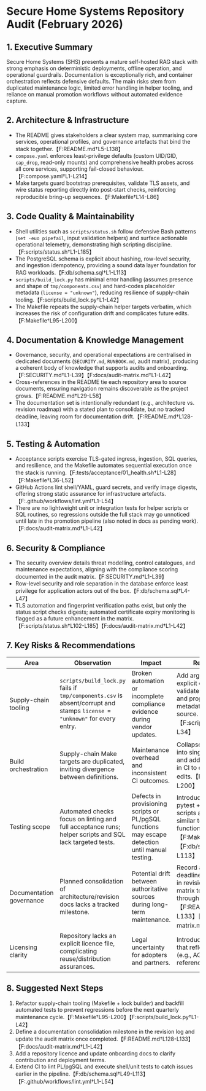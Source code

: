 # Secure Home Systems Repository Audit (February 2026)

## 1. Executive Summary
Secure Home Systems (SHS) presents a mature self-hosted RAG stack with strong emphasis on deterministic deployments, offline operation, and operational guardrails. Documentation is exceptionally rich, and container orchestration reflects defensive defaults. The main risks stem from duplicated maintenance logic, limited error handling in helper tooling, and reliance on manual promotion workflows without automated evidence capture.

## 2. Architecture & Infrastructure
- The README gives stakeholders a clear system map, summarising core services, operational profiles, and governance artefacts that bind the stack together.【F:README.md†L5-L138】
- `compose.yaml` enforces least-privilege defaults (custom UID/GID, `cap_drop`, read-only mounts) and comprehensive health probes across all core services, supporting fail-closed behaviour.【F:compose.yaml†L1-L214】
- Make targets guard bootstrap prerequisites, validate TLS assets, and wire status reporting directly into post-start checks, reinforcing reproducible bring-up sequences.【F:Makefile†L14-L86】

## 3. Code Quality & Maintainability
- Shell utilities such as `scripts/status.sh` follow defensive Bash patterns (`set -euo pipefail`, input validation helpers) and surface actionable operational telemetry, demonstrating high scripting discipline.【F:scripts/status.sh†L1-L185】
- The PostgreSQL schema is explicit about hashing, row-level security, and ingestion idempotency, providing a sound data layer foundation for RAG workloads.【F:db/schema.sql†L1-L113】
- `scripts/build_lock.py` has minimal error handling (assumes presence and shape of `tmp/components.csv`) and hard-codes placeholder metadata (`license = "unknown"`), reducing resilience of supply-chain tooling.【F:scripts/build_lock.py†L1-L42】
- The Makefile repeats the supply-chain helper targets verbatim, which increases the risk of configuration drift and complicates future edits.【F:Makefile†L95-L200】

## 4. Documentation & Knowledge Management
- Governance, security, and operational expectations are centralised in dedicated documents (`SECURITY.md`, `RUNBOOK.md`, audit matrix), producing a coherent body of knowledge that supports audits and onboarding.【F:SECURITY.md†L1-L39】【F:docs/audit-matrix.md†L1-L42】
- Cross-references in the README tie each repository area to source documents, ensuring navigation remains discoverable as the project grows.【F:README.md†L29-L58】
- The documentation set is intentionally redundant (e.g., architecture vs. revision roadmap) with a stated plan to consolidate, but no tracked deadline, leaving room for documentation drift.【F:README.md†L128-L133】

## 5. Testing & Automation
- Acceptance scripts exercise TLS-gated ingress, ingestion, SQL queries, and resilience, and the Makefile automates sequential execution once the stack is running.【F:tests/acceptance/01_health.sh†L1-L28】【F:Makefile†L36-L52】
- GitHub Actions lint shell/YAML, guard secrets, and verify image digests, offering strong static assurance for infrastructure artefacts.【F:.github/workflows/lint.yml†L1-L54】
- There are no lightweight unit or integration tests for helper scripts or SQL routines, so regressions outside the full stack may go unnoticed until late in the promotion pipeline (also noted in docs as pending work).【F:docs/audit-matrix.md†L1-L42】

## 6. Security & Compliance
- The security overview details threat modelling, control catalogues, and maintenance expectations, aligning with the compliance scoring documented in the audit matrix.【F:SECURITY.md†L1-L39】
- Row-level security and role separation in the database enforce least privilege for application actors out of the box.【F:db/schema.sql†L4-L47】
- TLS automation and fingerprint verification paths exist, but only the status script checks digests; automated certificate expiry monitoring is flagged as a future enhancement in the matrix.【F:scripts/status.sh†L102-L185】【F:docs/audit-matrix.md†L1-L42】

## 7. Key Risks & Recommendations
| Area | Observation | Impact | Recommendation |
| --- | --- | --- | --- |
| Supply-chain tooling | `scripts/build_lock.py` fails if `tmp/components.csv` is absent/corrupt and stamps `license = "unknown"` for every entry. | Broken automation or incomplete compliance evidence during vendor updates. | Add argument parsing with explicit error messages, validate required columns, and propagate licence metadata from the CSV source.【F:scripts/build_lock.py†L6-L34】 |
| Build orchestration | Supply-chain Make targets are duplicated, inviting divergence between definitions. | Maintenance overhead and inconsistent CI outcomes. | Collapse duplicated blocks into single target definitions and add regression coverage in CI to detect accidental edits.【F:Makefile†L95-L200】 |
| Testing scope | Automated checks focus on linting and full acceptance runs; helper scripts and SQL lack targeted tests. | Defects in provisioning scripts or PL/pgSQL functions may escape detection until manual testing. | Introduce unit tests (e.g., pytest + shellspec) for scripts and use `pg_prove` or similar to validate database functions offline.【F:Makefile†L36-L52】【F:db/schema.sql†L49-L113】 |
| Documentation governance | Planned consolidation of architecture/revision docs lacks a tracked milestone. | Potential drift between authoritative sources during long-term maintenance. | Record an explicit deadline/responsible owner in revision logs or the audit matrix to ensure follow-through.【F:README.md†L128-L133】【F:docs/audit-matrix.md†L1-L42】 |
| Licensing clarity | Repository lacks an explicit licence file, complicating reuse/distribution assurances. | Legal uncertainty for adopters and partners. | Introduce a top-level `LICENSE` that reflects intended usage (e.g., AGPL, Apache 2.0) and reference it in the README. |

## 8. Suggested Next Steps
1. Refactor supply-chain tooling (Makefile + lock builder) and backfill automated tests to prevent regressions before the next quarterly maintenance cycle.【F:Makefile†L95-L200】【F:scripts/build_lock.py†L1-L42】
2. Define a documentation consolidation milestone in the revision log and update the audit matrix once completed.【F:README.md†L128-L133】【F:docs/audit-matrix.md†L1-L42】
3. Add a repository licence and update onboarding docs to clarify contribution and deployment terms.
4. Extend CI to lint PL/pgSQL and execute shell/unit tests to catch issues earlier in the pipeline.【F:db/schema.sql†L49-L113】【F:.github/workflows/lint.yml†L1-L54】
